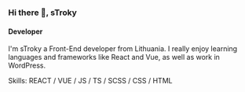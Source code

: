 ### Hi there 👋, sTroky
#### Developer
I'm sTroky a Front-End developer from Lithuania. I really enjoy learning languages and frameworks like React and Vue, as well as work in WordPress.

Skills: REACT / VUE / JS / TS / SCSS / CSS / HTML
